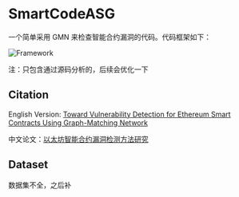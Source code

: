 # SmartCodeASG

一个简单采用 GMN 来检查智能合约漏洞的代码。代码框架如下：

![Framework](https://aliyun-typora-img.oss-cn-beijing.aliyuncs.com/imgs/202303231113230.png)

注：只包含通过源码分析的，后续会优化一下

## Citation

English Version: [Toward Vulnerability Detection for Ethereum Smart Contracts Using Graph-Matching Network](./doc/paper.pdf)

中文论文：[以太坊智能合约漏洞检测方法研究](./doc/thesis.pdf)



## Dataset

数据集不全，之后补